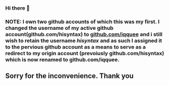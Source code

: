 ### Hi there 👋
### NOTE: I own two github accounts of which this was my first. I changed the username of my active github account(github.com/hisyntax) to [github.com/iqquee](https://github.com/iqquee) and i still wish to retain the username *hisyntax* and as such I assigned it to the pervious github account as a means to serve as a redirect to my origin account (prevoiusly github.com/hisyntax) which is now renamed to github.com/iqquee.
## Sorry for the inconvenience. Thank you

<!--
**hisyntax/hisyntax** is a ✨ _special_ ✨ repository because its `README.md` (this file) appears on your GitHub profile.

Here are some ideas to get you started:

- 🔭 I’m currently working on ...
- 🌱 I’m currently learning ...
- 👯 I’m looking to collaborate on ...
- 🤔 I’m looking for help with ...
- 💬 Ask me about ...
- 📫 How to reach me: ...
- 😄 Pronouns: ...
- ⚡ Fun fact: ...
-->
